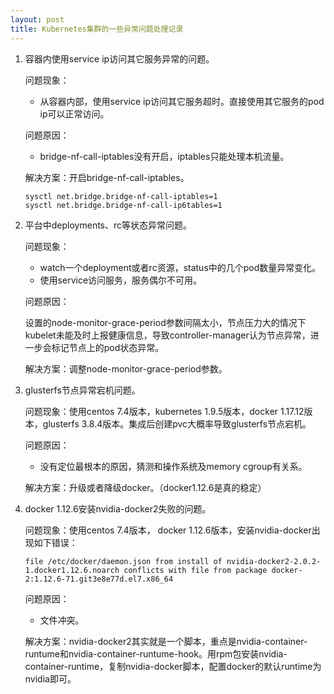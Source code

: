 ```yaml
---
layout: post
title: Kubernetes集群的一些异常问题处理记录
---
```


1. 容器内使用service ip访问其它服务异常的问题。
   
   问题现象：

   * 从容器内部，使用service ip访问其它服务超时。直接使用其它服务的pod ip可以正常访问。

   问题原因：
   
   * bridge-nf-call-iptables没有开启，iptables只能处理本机流量。

   解决方案：开启bridge-nf-call-iptables。

    ```
   sysctl net.bridge.bridge-nf-call-iptables=1
   sysctl net.bridge.bridge-nf-call-ip6tables=1
    ```

2. 平台中deployments、rc等状态异常问题。
  
   问题现象：
   * watch一个deployment或者rc资源，status中的几个pod数量异常变化。
   * 使用service访问服务，服务偶尔不可用。

   问题原因：

   设置的node-monitor-grace-period参数间隔太小，节点压力大的情况下kubelet未能及时上报健康信息，导致controller-manager认为节点异常，进一步会标记节点上的pod状态异常。

   解决方案：调整node-monitor-grace-period参数。

3. glusterfs节点异常宕机问题。
   
   问题现象：使用centos 7.4版本，kubernetes 1.9.5版本，docker 1.17.12版本，glusterfs 3.8.4版本。集成后创建pvc大概率导致glusterfs节点宕机。

   问题原因：
   * 没有定位最根本的原因，猜测和操作系统及memory cgroup有关系。

   解决方案：升级或者降级docker。（docker1.12.6是真的稳定）


4. docker 1.12.6安装nvidia-docker2失败的问题。

   问题现象：使用centos 7.4版本， docker 1.12.6版本，安装nvidia-docker出现如下错误：

   ```
   file /etc/docker/daemon.json from install of nvidia-docker2-2.0.2-1.docker1.12.6.noarch conflicts with file from package docker-2:1.12.6-71.git3e8e77d.el7.x86_64 
   ```
   问题原因：
   * 文件冲突。

   解决方案：nvidia-docker2其实就是一个脚本，重点是nvidia-container-runtume和nvidia-container-runtume-hook。用rpm包安装nvidia-container-runtime，复制nvidia-docker脚本，配置docker的默认runtime为nvidia即可。